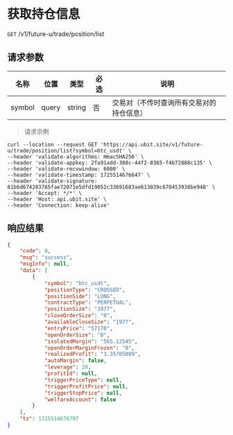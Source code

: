 # 获取持仓信息

`GET` /v1/future-u/trade/position/list

## 请求参数

| 名称   | 位置  | 类型   | 必选 | 说明                                     |
| ------ | ----- | ------ | ---- | ---------------------------------------- |
| symbol | query | string | 否   | 交易对（不传时查询所有交易对的持仓信息） |

> 请求示例

```shell
curl --location --request GET 'https://api.ubit.site/v1/future-u/trade/position/list?symbol=btc_usdt' \
--header 'validate-algorithms: HmacSHA256' \
--header 'validate-appkey: 2fa91add-388c-44f2-8365-f4b72886c135' \
--header 'validate-recvwindow: 6000' \
--header 'validate-timestamp: 1725514676647' \
--header 'validate-signature: 81b6d674283765fae72071e5dfd19052c33691683ae613039c670453938be948' \
--header 'Accept: */*' \
--header 'Host: api.ubit.site' \
--header 'Connection: keep-alive' 
```

## 响应结果

```json
{
    "code": 0,
    "msg": "success",
    "msgInfo": null,
    "data": [
        {
            "symbol": "btc_usdt",
            "positionType": "CROSSED",
            "positionSide": "LONG",
            "contractType": "PERPETUAL",
            "positionSize": "1977",
            "closeOrderSize": "0",
            "availableCloseSize": "1977",
            "entryPrice": "57170",
            "openOrderSize": "0",
            "isolatedMargin": "565.12545",
            "openOrderMarginFrozen": "0",
            "realizedProfit": "3.35705009",
            "autoMargin": false,
            "leverage": 20,
            "profitId": null,
            "triggerPriceType": null,
            "triggerProfitPrice": null,
            "triggerStopPrice": null,
            "welfareAccount": false
        }
    ],
    "ts": 1725514676797
}
```

